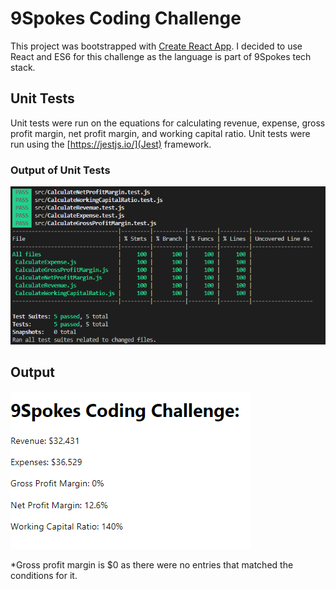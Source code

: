# 9Spokes Coding Challenge

This project was bootstrapped with [Create React App](https://github.com/facebook/create-react-app).
I decided to use React and ES6 for this challenge as the language is part of 9Spokes tech stack.

## Unit Tests

Unit tests were run on the equations for calculating revenue, expense, gross profit margin, net profit margin,
and working capital ratio. Unit tests were run using the [https://jestjs.io/](Jest) framework.

### Output of Unit Tests

![Output of Unit Tests](public\unitTests.PNG)


## Output

![Output for challenge](public\output.PNG)


*Gross profit margin is $0 as there were no entries that matched the conditions for it.


